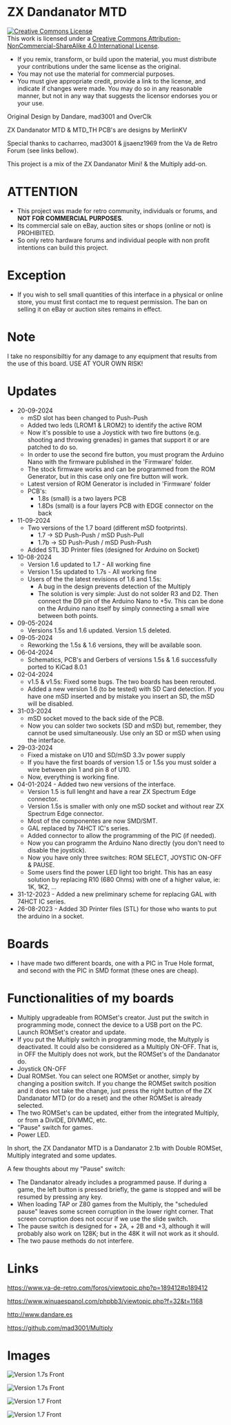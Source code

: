# ZX Dandanator MTD

<a rel="license" href="http://creativecommons.org/licenses/by-nc-sa/4.0/"><img alt="Creative Commons License" style="border-width:0" src="https://i.creativecommons.org/l/by-nc-sa/4.0/88x31.png" /></a><br />This work is licensed under a <a rel="license" href="http://creativecommons.org/licenses/by-nc-sa/4.0/">Creative Commons Attribution-NonCommercial-ShareAlike 4.0 International License</a>.

* If you remix, transform, or build upon the material, you must distribute your contributions under the same license as the original.
* You may not use the material for commercial purposes.
* You must give appropriate credit, provide a link to the license, and indicate if changes were made. You may do so in any reasonable manner, but not in any way that suggests the licensor endorses you or your use.

Original Design by Dandare, mad3001 and OverClk

ZX Dandanator MTD & MTD_TH PCB's are designs by MerlinKV

Special thanks to cacharreo, mad3001 & jjsaenz1969 from the Va de Retro Forum (see links bellow).

This project is a mix of the ZX Dandanator Mini! & the Multiply add-on.

# ATTENTION

   - This project was made for retro community, individuals or forums, and **NOT FOR COMMERCIAL PURPOSES**.
   - Its commercial sale on eBay, auction sites or shops (online or not) is PROHIBITED.
   - So only retro hardware forums and individual people with non profit intentions can build this project.

# Exception

  - If you wish to sell small quantities of this interface in a physical or online store, you must first contact me to request permission. The ban on selling it on eBay or auction sites remains in effect.

# Note

I take no responsibiltiy for any damage to any equipment that results from the use of this board.
USE AT YOUR OWN RISK!

# Updates

* 20-09-2024
  - mSD slot has been changed to Push-Push
  - Added two leds (LROM1 & LROM2) to identify the active ROM
  - Now it's possible to use a Joystick with two fire buttons (e.g. shooting and throwing grenades) in games that support it or are patched to do so.
  - In order to use the second fire button, you must program the Arduino Nano with the firmware published in the 'Firmware' folder.
  - The stock firmware works and can be programmed from the ROM Generator, but in this case only one fire button will work.
  - Latest version of ROM Generator is included in 'Firmware' folder
  - PCB's:
    * 1.8s (small) is a two layers PCB
    * 1.8Ds (small) is a four layers PCB with EDGE connector on the back
* 11-09-2024
  - Two versions of the 1.7 board (different mSD footprints).
    * 1.7 -> SD Push-Push / mSD Push-Pull
    * 1.7b -> SD Push-Push / mSD Push-Push
  - Added STL 3D Printer files (designed for Arduino on Socket)
* 10-08-2024
   - Version 1.6 updated to 1.7 - All working fine
   - Version 1.5s updated to 1.7s - All working fine
   - Users of the the latest revisions of 1.6 and 1.5s:
     * A bug in the design prevents detection of the Multiply
     * The solution is very simple: Just do not solder R3 and D2. Then connect the D9 pin of the Arduino Nano to +5v. This can be done on the Arduino nano itself by simply connecting a small wire between both points.
* 09-05-2024
   - Versions 1.5s and 1.6 updated. Version 1.5 deleted.
* 09-05-2024
   - Reworking the 1.5s & 1.6 versions, they will be available soon.
* 06-04-2024
   - Schematics, PCB's and Gerbers of versions 1.5s & 1.6 successfully ported to KiCad 8.0.1
* 02-04-2024
   - v1.5 & v1.5s: Fixed some bugs. The two boards has been rerouted.
   - Added a new version 1.6 (to be tested) with SD Card detection. If you have one mSD inserted and by mistake you insert an SD, the mSD will be disabled.
* 31-03-2024
   - mSD socket moved to the back side of the PCB.
   - Now you can solder two sockets (SD and mSD) but, remember, they cannot be used simultaneously. Use only an SD or mSD when using the interface.
* 29-03-2024
   - Fixed a mistake on U10 and SD/mSD 3.3v power supply
   - If you have the first boards of version 1.5 or 1.5s you must solder a wire between pin 1 and pin 8 of U10.
   - Now, everything is working fine. 
* 04-01-2024 - Added two new versions of the interface.
   - Version 1.5 is full lenght and have a rear ZX Spectrum Edge connector.
   - Version 1.5s is smaller with only one mSD socket and without rear ZX Spectrum Edge connector.
   - Most of the componentes are now SMD/SMT.
   - GAL replaced by 74HCT IC's series.
   - Added connector to allow the programming of the PIC (if needed).
   - Now you can programm the Arduino Nano directly (you don't need to disable the joystick).
   - Now you have only three switches: ROM SELECT, JOYSTIC ON-OFF & PAUSE.
   - Some users find the power LED light too bright. This has an easy solution by replacing R10 (680 Ohms) with one of a higher value, ie: 1K, 1K2, ...
* 31-12-2023 - Added a new preliminary scheme for replacing GAL with 74HCT IC series.
* 26-08-2023 - Added 3D Printer files (STL) for those who wants to put the arduino in a socket.

# Boards

* I have made two different boards, one with a PIC in True Hole format, and second with the PIC in SMD format (these ones are cheap).

# Functionalities of my boards

* Multiply upgradeable from ROMSet's creator. Just put the switch in programming mode, connect the device to a USB port on the PC. Launch ROMSet's creator and update.
* If you put the Multiply switch in programming mode, the Multyply is deactivated. It could also be considered as a Multiply ON-OFF. That is, in OFF the Multiply does not work, but the ROMSet's of the Dandanator do.
* Joystick ON-OFF
* Dual ROMSet. You can select one ROMSet or another, simply by changing a position switch. If you change the ROMSet switch position and it does not take the change, just press the right button of the ZX Dandanator MTD (or do a reset) and the other ROMSet is already selected.
* The two ROMSet's can be updated, either from the integrated Multiply, or from a DivIDE, DIVMMC, etc.
* "Pause" switch for games.
* Power LED.

In short, the ZX Dandanator MTD is a Dandanator 2.1b with Double ROMSet, Multiply integrated and some updates.

A few thoughts about my "Pause" switch:

* The Dandanator already includes a programmed pause. If during a game, the left button is pressed briefly, the game is stopped and will be resumed by pressing any key.
* When loading TAP or Z80 games from the Multiply, the "scheduled pause" leaves some screen corruption in the lower right corner. That screen corruption does not occur if we use the slide switch.
* The pause switch is designed for + 2A, + 2B and +3, although it will probably also work on 128K; but in the 48K it will not work as it should.
* The two pause methods do not interfere.

# Links

https://www.va-de-retro.com/foros/viewtopic.php?p=189412#p189412

https://www.winuaespanol.com/phpbb3/viewtopic.php?f=32&t=1168

http://www.dandare.es

https://github.com/mad3001/Multiply

# Images

![Version 1.7s Front](https://github.com/merlinkv/ZX_Dandanator_MTD/blob/main/ZX_Dandanator_MTD_1_7s_Front.jpg)

![Version 1.7s Front](https://github.com/merlinkv/ZX_Dandanator_MTD/blob/main/ZX_Dandanator_MTD_1_7s_Back.jpg)

![Version 1.7 Front](https://github.com/merlinkv/ZX_Dandanator_MTD/blob/main/ZX_Dandanator_MTD_1_7_Front.jpg)

![Version 1.7 Front](https://github.com/merlinkv/ZX_Dandanator_MTD/blob/main/ZX_Dandanator_MTD_1_7_Back.jpg)


